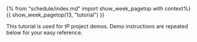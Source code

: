 {% from "schedule/index.md" import show_week_pagetop with context%}
{{ show_week_pagetop(13, "tutorial") }}

<box type="info">

This tutorial is used for tP project demos. Demo instructions are repeated below for your easy reference.
</box>

<include src="../../admin/project-w13-v14.md#demo-instructions" />
